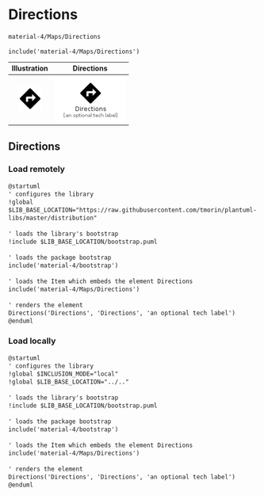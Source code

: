 # Directions


```text
material-4/Maps/Directions
```

```text
include('material-4/Maps/Directions')
```



| Illustration | Directions |
| :---: | :---: |
| ![illustration for Illustration](../../material-4/Maps/Directions.png) | ![illustration for Directions](../../material-4/Maps/Directions.Local.png) |




## Directions

### Load remotely
```plantuml
@startuml
' configures the library
!global $LIB_BASE_LOCATION="https://raw.githubusercontent.com/tmorin/plantuml-libs/master/distribution"

' loads the library's bootstrap
!include $LIB_BASE_LOCATION/bootstrap.puml

' loads the package bootstrap
include('material-4/bootstrap')

' loads the Item which embeds the element Directions
include('material-4/Maps/Directions')

' renders the element
Directions('Directions', 'Directions', 'an optional tech label')
@enduml
```

### Load locally
```plantuml
@startuml
' configures the library
!global $INCLUSION_MODE="local"
!global $LIB_BASE_LOCATION="../.."

' loads the library's bootstrap
!include $LIB_BASE_LOCATION/bootstrap.puml

' loads the package bootstrap
include('material-4/bootstrap')

' loads the Item which embeds the element Directions
include('material-4/Maps/Directions')

' renders the element
Directions('Directions', 'Directions', 'an optional tech label')
@enduml
```

